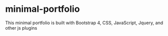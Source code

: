 # minimal-portfolio
This minimal portfolio is built with Bootstrap 4, CSS, JavaScript, Jquery, and other js plugins
